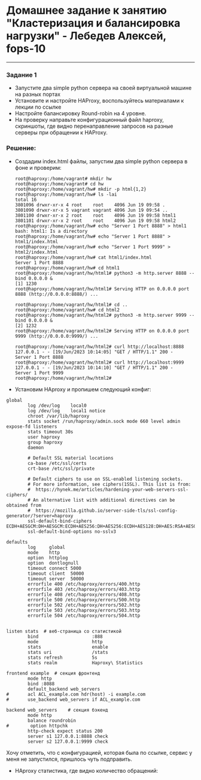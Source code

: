 # Домашнее задание к занятию "Кластеризация и балансировка нагрузки" - Лебедев Алексей, fops-10



---

### Задание 1   


- Запустите два simple python сервера на своей виртуальной машине на разных портах
- Установите и настройте HAProxy, воспользуйтесь материалами к лекции по ссылке
- Настройте балансировку Round-robin на 4 уровне.
- На проверку направьте конфигурационный файл haproxy, скриншоты, где видно перенаправление запросов на разные серверы при обращении к HAProxy.

### Решение:  

  - Создадим index.html файлы, запустим два simple python сервера в фоне и проверим:

    ```
    root@haproxy:/home/vagrant# mkdir hw
    root@haproxy:/home/vagrant# cd hw
    root@haproxy:/home/vagrant/hw# mkdir -p html{1,2}
    root@haproxy:/home/vagrant/hw# ls -lai
    total 16
    3801096 drwxr-xr-x 4 root    root    4096 Jun 19 09:58 .
    3801090 drwxr-xr-x 5 vagrant vagrant 4096 Jun 19 09:54 ..
    3801100 drwxr-xr-x 2 root    root    4096 Jun 19 09:58 html1
    3801101 drwxr-xr-x 2 root    root    4096 Jun 19 09:58 html2
    root@haproxy:/home/vagrant/hw# echo "Server 1 Port 8888" > html1
    bash: html1: Is a directory
    root@haproxy:/home/vagrant/hw# echo "Server 1 Port 8888" > html1/index.html
    root@haproxy:/home/vagrant/hw# echo "Server 1 Port 9999" > html2/index.html
    root@haproxy:/home/vagrant/hw# cat html1/index.html
    Server 1 Port 8888
    root@haproxy:/home/vagrant/hw# cd html1
    root@haproxy:/home/vagrant/hw/html1# python3 -m http.server 8888 --bind 0.0.0.0 &
    [1] 1230
    root@haproxy:/home/vagrant/hw/html1# Serving HTTP on 0.0.0.0 port 8888 (http://0.0.0.0:8888/) ...

    root@haproxy:/home/vagrant/hw/html1# cd ..
    root@haproxy:/home/vagrant/hw# cd html2
    root@haproxy:/home/vagrant/hw/html2# python3 -m http.server 9999 --bind 0.0.0.0 &
    [2] 1232
    root@haproxy:/home/vagrant/hw/html2# Serving HTTP on 0.0.0.0 port 9999 (http://0.0.0.0:9999/) ...

    root@haproxy:/home/vagrant/hw/html2# curl http://localhost:8888
    127.0.0.1 - - [19/Jun/2023 10:14:05] "GET / HTTP/1.1" 200 -
    Server 1 Port 8888
    root@haproxy:/home/vagrant/hw/html2# curl http://localhost:9999
    127.0.0.1 - - [19/Jun/2023 10:14:10] "GET / HTTP/1.1" 200 -
    Server 1 Port 9999
    root@haproxy:/home/vagrant/hw/html2#

    ```

  - Установим HAproxy и пропишем следующий конфиг:

```
global
        log /dev/log    local0
        log /dev/log    local1 notice
        chroot /var/lib/haproxy
        stats socket /run/haproxy/admin.sock mode 660 level admin expose-fd listeners
        stats timeout 30s
        user haproxy
        group haproxy
        daemon

        # Default SSL material locations
        ca-base /etc/ssl/certs
        crt-base /etc/ssl/private

        # Default ciphers to use on SSL-enabled listening sockets.
        # For more information, see ciphers(1SSL). This list is from:
        #  https://hynek.me/articles/hardening-your-web-servers-ssl-ciphers/
        # An alternative list with additional directives can be obtained from
        #  https://mozilla.github.io/server-side-tls/ssl-config-generator/?server=haproxy
        ssl-default-bind-ciphers ECDH+AESGCM:DH+AESGCM:ECDH+AES256:DH+AES256:ECDH+AES128:DH+AES:RSA+AESGCM:RSA+AES:!aNULL:!MD5:!DSS
        ssl-default-bind-options no-sslv3

defaults
        log     global
        mode    http
        option  httplog
        option  dontlognull
        timeout connect 5000
        timeout client  50000
        timeout server  50000
        errorfile 400 /etc/haproxy/errors/400.http
        errorfile 403 /etc/haproxy/errors/403.http
        errorfile 408 /etc/haproxy/errors/408.http
        errorfile 500 /etc/haproxy/errors/500.http
        errorfile 502 /etc/haproxy/errors/502.http
        errorfile 503 /etc/haproxy/errors/503.http
        errorfile 504 /etc/haproxy/errors/504.http


listen stats  # веб-страница со статистикой
        bind                    :888
        mode                    http
        stats                   enable
        stats uri               /stats
        stats refresh           5s
        stats realm             Haproxy\ Statistics

frontend example  # секция фронтенд
        mode http
        bind :8088
        default_backend web_servers
#       acl ACL_example.com hdr(host) -i example.com
#       use_backend web_servers if ACL_example.com

backend web_servers    # секция бэкенд
        mode http
        balance roundrobin
#        option httpchk
        http-check expect status 200
        server s1 127.0.0.1:8888 check
        server s2 127.0.0.1:9999 check
```

Хочу отметить, что с конфигурацией, которая была по ссылке, сервис у меня не запустился, пришлось чуть подправить.  


- HAproxy статистика, где видно количество обращений:

      
